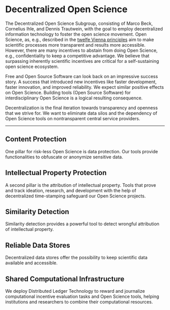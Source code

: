 # Decentralized Open Science

The Decentralized Open Science Subgroup, consisting of Marco Beck, Cornelius Ihle, and Dennis Trautwein, with the goal to employ decentralized information technology to foster the open science movement.
Open Science, as, e.g., described in the [twelfe Vienna principles](https://viennaprinciples.org/) aim to make scientific processes more transparent and results more accessible.
However, there are many incentives to abstain from doing Open Science, e.g., confidentiality to keep a competitive advantage.
We believe that surpassing inherently scientific incentives are critical for a self-sustaining open science ecosystem.

Free and Open Source Software can look back on an impressive success story.
A success that introduced new incentives like faster development, faster innovation, and improved reliability.
We expect similar positive effects on Open Science.
Building tools (Open Source Software) for interdisciplinary Open Science is a logical resulting consequence.

Decentralization is the final iteration towards transparency and openness that we strive for.
We want to eliminate data silos and the dependency of Open Science tools on nontransparent central service providers.

---

## Content Protection
One pillar for risk-less Open Science is data protection. 
Our tools provide functionalities to obfuscate or anonymize sensitive data.

## Intellectual Property Protection
A second pillar is the attribution of intellectual property.
Tools that prove and track ideation, research, and development with the help of decentralized time-stamping safeguard our Open Science projects.

## Similarity Detection
Similarity detection provides a powerful tool to detect wrongful attribution of intellectual property.

## Reliable Data Stores
Decentralized data stores offer the possibility to keep scientific data available and accessible.

## Shared Computational Infrastructure
We deploy Distributed Ledger Technology to reward and journalize computational incentive evaluation tasks and Open Science tools, helping institutions and researchers to combine their computational resources.




